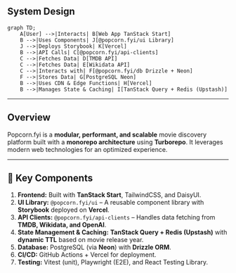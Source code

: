 ## **System Design**

```mermaid
graph TD;
    A[User] -->|Interacts| B[Web App TanStack Start]
    B -->|Uses Components| J[@popcorn.fyi/ui Library]
    J -->|Deploys Storybook| K[Vercel]
    B -->|API Calls| C[@popcorn.fyi/api-clients]
    C -->|Fetches Data| D[TMDB API]
    C -->|Fetches Data| E[Wikidata API]
    C -->|Interacts with| F[@popcorn.fyi/db Drizzle + Neon]
    F -->|Stores Data| G[PostgreSQL Neon]
    B -->|Uses CDN & Edge Functions| H[Vercel]
    B -->|Manages State & Caching| I[TanStack Query + Redis (Upstash)]
```

---

## **Overview**

Popcorn.fyi is a **modular, performant, and scalable** movie discovery platform built with a **monorepo architecture** using **Turborepo**. It leverages modern web technologies for an optimized experience.

---

## **🔹 Key Components**

1. **Frontend:** Built with **TanStack Start**, TailwindCSS, and DaisyUI.
2. **UI Library:** `@popcorn.fyi/ui` – A reusable component library with **Storybook** deployed on **Vercel**.
3. **API Clients:** `@popcorn.fyi/api-clients` – Handles data fetching from **TMDB, Wikidata, and OpenAI**.
4. **State Management & Caching:** **TanStack Query + Redis (Upstash)** with **dynamic TTL** based on movie release year.
5. **Database:** PostgreSQL (via **Neon**) with **Drizzle ORM**.
6. **CI/CD:** GitHub Actions + Vercel for deployment.
7. **Testing:** Vitest (unit), Playwright (E2E), and React Testing Library.
